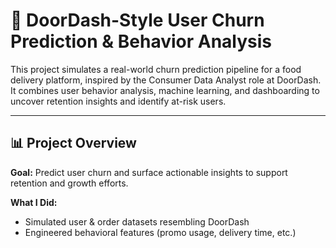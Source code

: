 # 🍔 DoorDash-Style User Churn Prediction & Behavior Analysis

This project simulates a real-world churn prediction pipeline for a food delivery platform, inspired by the Consumer Data Analyst role at DoorDash. It combines user behavior analysis, machine learning, and dashboarding to uncover retention insights and identify at-risk users.

---

## 📊 Project Overview

**Goal:** Predict user churn and surface actionable insights to support retention and growth efforts.

**What I Did:**
- Simulated user & order datasets resembling DoorDash
- Engineered behavioral features (promo usage, delivery time, etc.)
